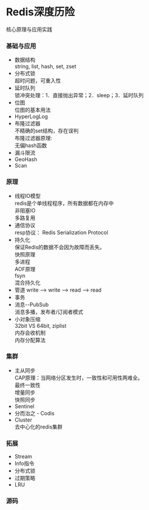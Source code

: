 # Redis深度历险　　
核心原理与应用实践

### 基础与应用　
* 数据结构  
string, list, hash, set, zset
* 分布式锁  
超时问题，可重入性　　
* 延时队列  
锁冲突处理：1．直接抛出异常；2．sleep；3．延时队列
* 位图  
位图的基本用法　　
* HyperLogLog 
* 布隆过滤器  
不精确的set结构，存在误判  
布隆过滤器原理:  
无偏hash函数
* 漏斗限流 
* GeoHash
* Scan 

### 原理
* 线程IO模型  
redis是个单线程程序，所有数据都在内存中  
非阻塞IO  
多路复用  
* 通信协议  
resp协议： Redis Serialization Protocol
* 持久化  
保证Redis的数据不会因为故障而丢失。  
快照原理  
多进程  
AOF原理  
fsyn  
混合持久化  
* 管道 
write --> write --> read --> read  
* 事务  
* 消息--PubSub  
消息多播，发布者/订阅者模式  
* 小对象压缩  
32bit VS 64bit, ziplist  
内存会收机制  
内存分配算法  


### 集群
* 主从同步  
CAP原理：当网络分区发生时，一致性和可用性两难全。  
最终一致性  
增量同步  
快照同步  
* Sentinel  
* 分而治之 - Codis  
* Cluster  
去中心化的redis集群  

### 拓展　
* Stream  
* Info指令  
* 分布式锁  
* 过期策略  
* LRU  


### 源码　

